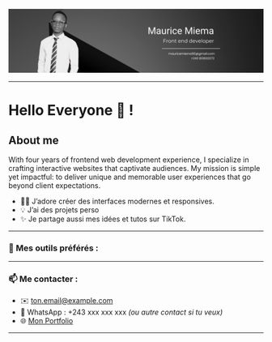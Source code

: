 <!-- Bannière -->
<p align="center">
  <img src="./banniere.png" alt="bannière" width="1000" />
</p>

---

# Hello Everyone 👋 ! 

## About me
With four years of frontend web development experience, I specialize in crafting interactive websites that captivate audiences. My mission is simple yet impactful: to deliver unique and memorable user experiences that go beyond client expectations.

- 👩‍💻 J’adore créer des interfaces modernes et responsives.
- 💡 J’ai des projets perso
- ✨ Je partage aussi mes idées et tutos sur TikTok.

---

### 🧰 Mes outils préférés :

---

### 📫 Me contacter :

- ✉️ [ton.email@example.com](mailto:ton.email@example.com)
- 💬 WhatsApp : +243 xxx xxx xxx *(ou autre contact si tu veux)*
- 🌐 [Mon Portfolio](https://tonportfolio.com)

---

